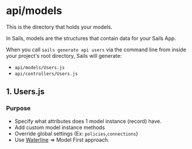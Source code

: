 # api/models
This is the directory that holds your models.

In Sails, models are the structures that contain data for your Sails App.

When you call `sails generate api users` via the command line from inside your project's root directory, Sails will generate:
- `api/models/Users.js`
- `api/controllers/Users.js`

## 1. Users.js
### Purpose
- Specify what attributes does 1 model instance (record) have.
- Add custom model instance methods
- Override global settings (Ex: `policies`,`connections`)
- Use [Waterline](https://github.com/balderdashy/waterline) => Model First approach.

